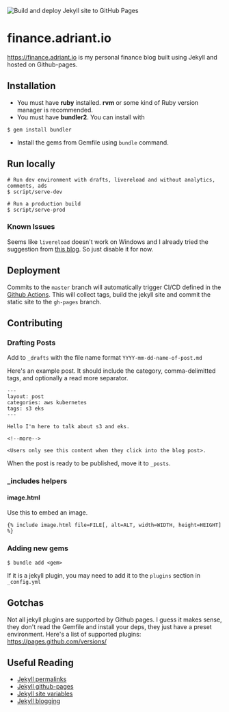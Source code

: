![Build and deploy Jekyll site to GitHub Pages](https://github.com/Porkbutts/finance.adriant.io/workflows/Build%20and%20deploy%20Jekyll%20site%20to%20GitHub%20Pages/badge.svg)

# finance.adriant.io

<https://finance.adriant.io> is my personal finance blog built using Jekyll and hosted on Github-pages.

## Installation
- You must have **ruby** installed. **rvm** or some kind of Ruby version manager is recommended.
- You must have **bundler2**. You can install with
```
$ gem install bundler
```
- Install the gems from Gemfile using `bundle` command.


## Run locally
```
# Run dev environment with drafts, livereload and without analytics, comments, ads
$ script/serve-dev

# Run a production build
$ script/serve-prod
```

### Known Issues
Seems like `livereload` doesn't work on Windows and I already tried the suggestion from [this blog](https://httpain.com/blog/jekyll-live-reload-windows/). So just disable it for now.

## Deployment
Commits to the `master` branch will automatically trigger CI/CD defined in the [Github Actions](./.github/workflows/github-pages.yml). This will collect tags, build the jekyll site and commit the static site to the `gh-pages` branch.

## Contributing

### Drafting Posts
Add to `_drafts` with the file name format `YYYY-mm-dd-name-of-post.md`

Here's an example post. It should include the category, comma-delimitted tags,
and optionally a read more separator.
```
---
layout: post
categories: aws kubernetes
tags: s3 eks
---

Hello I'm here to talk about s3 and eks.

<!--more-->

<Users only see this content when they click into the blog post>.
```

When the post is ready to be published, move it to `_posts`.

### \_includes helpers

#### image.html
Use this to embed an image.
```
{% include image.html file=FILE[, alt=ALT, width=WIDTH, height=HEIGHT] %}
```

### Adding new gems
```
$ bundle add <gem>
```

If it is a jekyll plugin, you may need to add it to the `plugins` section in `_config.yml`

## Gotchas
Not all jekyll plugins are supported by Github pages. I guess it makes sense, they don't read the Gemfile and install your deps, they just have a preset environment. Here's a list of supported plugins: https://pages.github.com/versions/

## Useful Reading
- [Jekyll permalinks](https://jekyllrb.com/docs/permalinks/)
- [Jekyll github-pages](https://jekyllrb.com/docs/github-pages/)
- [Jekyll site variables](https://jekyllrb.com/docs/variables/)
- [Jekyll blogging](https://jekyllrb.com/docs/step-by-step/08-blogging/)
